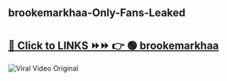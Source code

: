 
 ## brookemarkhaa-Only-Fans-Leaked

# <h2><a href="https://clipsfans.com/brookemarkhaa&ref=git">🔗 Click to LINKS ⏩⏩ 👉 🟢 brookemarkhaa </a></h2>

<a href="https://clipsfans.com/brookemarkhaa&ref=git" rel="nofollow" data-target="animated-image.originalLink"><img src="https://i.ibb.co.com/xMMVF88/686577567.gif" alt="Viral Video Original" style="max-width: 100%; display: inline-block;" data-target="animated-image.originalImage"></a>
